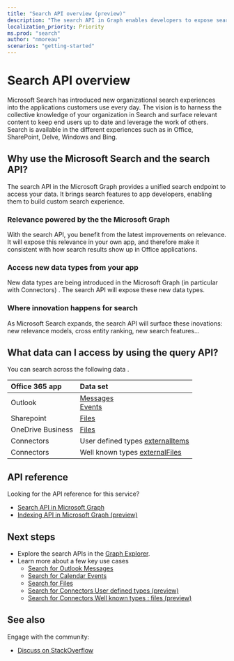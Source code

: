 ```yaml
---
title: "Search API overview (preview)"
description: "The search API in Graph enables developers to expose search in their apps to access Office 365 data in a unified way"
localization_priority: Priority
ms.prod: "search"
author: "nmoreau"
scenarios: "getting-started"
---
```


# Search API overview

Microsoft Search has introduced new organizational search experiences into the applications customers use every day.
The vision is to harness the collective knowledge of your organization in Search and surface relevant content to keep end users up to date and leverage the work of others.  Search is available in the different experiences such as in Office, SharePoint, Delve, Windows and Bing.

## Why use the Microsoft Search and the search API?

The search API in the Microsoft Graph provides a unified search endpoint to access your data. It brings search features to app developers, enabling them to build custom search experience.

### Relevance powered by the the Microsoft Graph

With the search API, you benefit from the latest improvements on relevance. It will expose this relevance in your own app, and therefore make it consistent with how search results show up in Office applications.

### Access new data types from your app

New data types are being introduced in the Microsoft Graph (in particular with Connectors) <!---Link Todo link to Connectors Concept )--> . The search API will expose these new data types.

### Where innovation happens for search

As Microsoft Search expands, the search API will surface these inovations: new relevance models, cross entity ranking, new search features…

## What data can I access by using the query API?

You can search across the following data .

|Office 365 app|Data set|
|:--------|:--------|
|Outlook|[Messages](/graph/api/resources/message?view=graph-rest-1.0)<br/>[Events](/graph/api/resources/event?view=graph-rest-1.0)<br/>|
|Sharepoint |[Files](/graph/api/resources/driveitem?view=graph-rest-1.0)|
|OneDrive Business |[Files](/graph/api/resources/driveitem?view=graph-rest-1.0)|
|Connectors |User defined types [externalItems](/graph/api/resources/driveitem?view=graph-rest-1.0) <!--todo nmoreau fix the link to Connectors page-->|
|Connectors |Well known types [externalFiles](/graph/api/resources/driveitem?view=graph-rest-1.0) <!--todo nmoreau fix the link to Connectors page-->|

## API reference

Looking for the API reference for this service?

- [Search API in Microsoft Graph](/graph/api/resources/search-api-overview)
- [Indexing API in Microsoft Graph (preview)](/graph/api/resources/search-api-overview) 
<!--TODO nmoreau Fix the link to indexing API--->

## Next steps

- Explore the search APIs in the [Graph Explorer](https://developer.microsoft.com/graph/graph-explorer).
- Learn more about a few key use cases 
  - [Search for Outlook Messages](./search-concept-messages.md)
  - [Search for Calendar Events](./search-concept-events.md)
  - [Search for Files](./search-concept-files.md)
  - [Search for Connectors User defined types (preview)](./search-concept-custom-types.md)
  - [Search for Connectors Well known types : files (preview)](./search-concept-custom-types.md)

## See also

Engage with the community:

- [Discuss on StackOverflow](https://stackoverflow.com/questions/tagged/microsoft-search)
